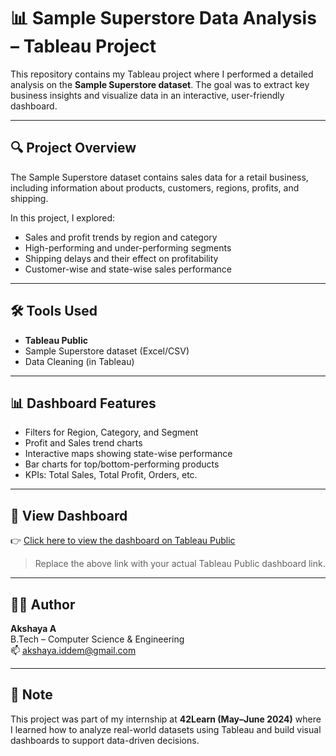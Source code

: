# 📊 Sample Superstore Data Analysis – Tableau Project

This repository contains my Tableau project where I performed a detailed analysis on the **Sample Superstore dataset**. The goal was to extract key business insights and visualize data in an interactive, user-friendly dashboard.

---

## 🔍 Project Overview

The Sample Superstore dataset contains sales data for a retail business, including information about products, customers, regions, profits, and shipping.

In this project, I explored:
- Sales and profit trends by region and category
- High-performing and under-performing segments
- Shipping delays and their effect on profitability
- Customer-wise and state-wise sales performance

---

## 🛠️ Tools Used

- **Tableau Public**
- Sample Superstore dataset (Excel/CSV)
- Data Cleaning (in Tableau)

---

## 📊 Dashboard Features

- Filters for Region, Category, and Segment
- Profit and Sales trend charts
- Interactive maps showing state-wise performance
- Bar charts for top/bottom-performing products
- KPIs: Total Sales, Total Profit, Orders, etc.

---

## 🔗 View Dashboard

👉 [Click here to view the dashboard on Tableau Public]([https://public.tableau.com/app/profile/your_username/viz/your_dashboard_link](https://public.tableau.com/app/profile/akshaya.a5918/viz/InteractiveDashboard_17183718886190/Dashboard1?publish=yes))

> Replace the above link with your actual Tableau Public dashboard link.

---

## 👩‍💻 Author

**Akshaya A**  
B.Tech – Computer Science & Engineering  
📫 akshaya.iddem@gmail.com

---

## 📌 Note

This project was part of my internship at **42Learn (May–June 2024)** where I learned how to analyze real-world datasets using Tableau and build visual dashboards to support data-driven decisions.


